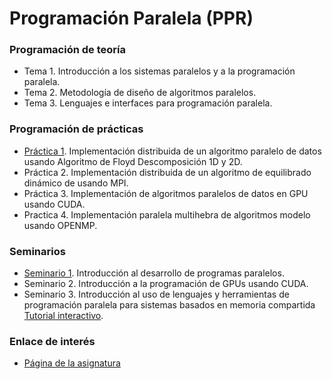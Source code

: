 # Programación Paralela (PPR)

### Programación de teoría

- Tema 1. Introducción a los sistemas paralelos y a la programación paralela.
- Tema 2. Metodología de diseño de algoritmos paralelos.
- Tema 3. Lenguajes e interfaces para programación paralela.

### Programación de prácticas

- [Práctica 1]. Implementación distribuida de un algoritmo paralelo de datos usando Algoritmo de Floyd Descomposición 1D y 2D. 
- Práctica 2. Implementación distribuida de un algoritmo de equilibrado dinámico de usando MPI.
- Práctica 3. Implementación de algoritmos paralelos de datos en GPU usando CUDA. 
- Practica 4. Implementación paralela multihebra de algoritmos modelo usando OPENMP.


### Seminarios 

- [Seminario 1]. Introducción al desarrollo de programas paralelos. 
- Seminario 2. Introducción a la programación de GPUs usando CUDA.
- Seminario 3. Introducción al uso de lenguajes y herramientas de programación paralela para sistemas basados en memoria compartida [Tutorial interactivo][2]. 

### Enlace de interés
 
 - [Página de la asignatura][1]
 

[Práctica 1]: <https://github.com/marlenelis/PPR/blob/master/practica1/readme.md>

[Seminario 1]: <https://github.com/marlenelis/PPR/blob/master/seminario_1/readme.md>
[1]:https://lsi.ugr.es/~jmantas/ppr
[2]:https://lsi.ugr.es/jmantas/ppr/tutoriales/tutoriales.php

